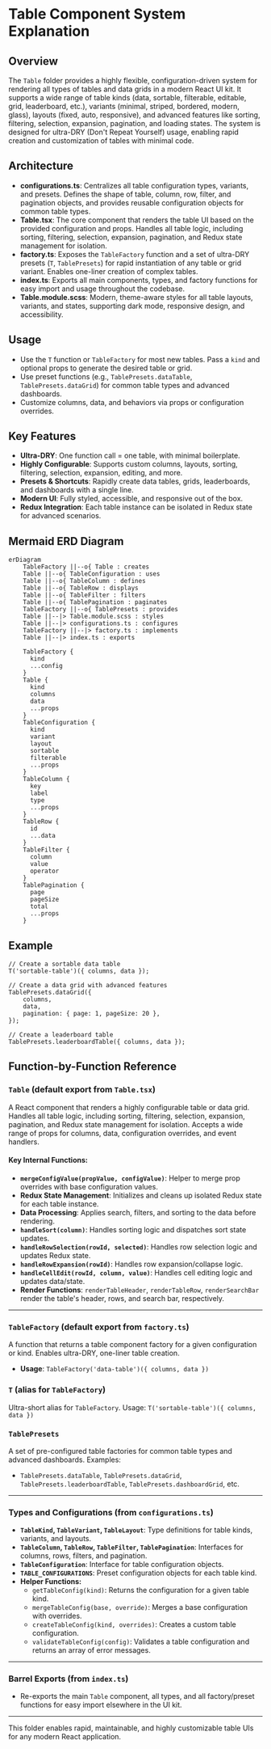 # Table Component System Explanation

## Overview

The `Table` folder provides a highly flexible, configuration-driven system for rendering all types of tables and data grids in a modern React UI kit. It supports a wide range of table kinds (data, sortable, filterable, editable, grid, leaderboard, etc.), variants (minimal, striped, bordered, modern, glass), layouts (fixed, auto, responsive), and advanced features like sorting, filtering, selection, expansion, pagination, and loading states. The system is designed for ultra-DRY (Don't Repeat Yourself) usage, enabling rapid creation and customization of tables with minimal code.

## Architecture

- **configurations.ts**: Centralizes all table configuration types, variants, and presets. Defines the shape of table, column, row, filter, and pagination objects, and provides reusable configuration objects for common table types.
- **Table.tsx**: The core component that renders the table UI based on the provided configuration and props. Handles all table logic, including sorting, filtering, selection, expansion, pagination, and Redux state management for isolation.
- **factory.ts**: Exposes the `TableFactory` function and a set of ultra-DRY presets (`T`, `TablePresets`) for rapid instantiation of any table or grid variant. Enables one-liner creation of complex tables.
- **index.ts**: Exports all main components, types, and factory functions for easy import and usage throughout the codebase.
- **Table.module.scss**: Modern, theme-aware styles for all table layouts, variants, and states, supporting dark mode, responsive design, and accessibility.

## Usage

- Use the `T` function or `TableFactory` for most new tables. Pass a `kind` and optional props to generate the desired table or grid.
- Use preset functions (e.g., `TablePresets.dataTable`, `TablePresets.dataGrid`) for common table types and advanced dashboards.
- Customize columns, data, and behaviors via props or configuration overrides.

## Key Features

- **Ultra-DRY**: One function call = one table, with minimal boilerplate.
- **Highly Configurable**: Supports custom columns, layouts, sorting, filtering, selection, expansion, editing, and more.
- **Presets & Shortcuts**: Rapidly create data tables, grids, leaderboards, and dashboards with a single line.
- **Modern UI**: Fully styled, accessible, and responsive out of the box.
- **Redux Integration**: Each table instance can be isolated in Redux state for advanced scenarios.

## Mermaid ERD Diagram

```mermaid
erDiagram
    TableFactory ||--o{ Table : creates
    Table ||--o{ TableConfiguration : uses
    Table ||--o{ TableColumn : defines
    Table ||--o{ TableRow : displays
    Table ||--o{ TableFilter : filters
    Table ||--o{ TablePagination : paginates
    TableFactory ||--o{ TablePresets : provides
    Table ||--|> Table.module.scss : styles
    Table ||--|> configurations.ts : configures
    TableFactory ||--|> factory.ts : implements
    Table ||--|> index.ts : exports

    TableFactory {
      kind
      ...config
    }
    Table {
      kind
      columns
      data
      ...props
    }
    TableConfiguration {
      kind
      variant
      layout
      sortable
      filterable
      ...props
    }
    TableColumn {
      key
      label
      type
      ...props
    }
    TableRow {
      id
      ...data
    }
    TableFilter {
      column
      value
      operator
    }
    TablePagination {
      page
      pageSize
      total
      ...props
    }
```

## Example

```tsx
// Create a sortable data table
T('sortable-table')({ columns, data });

// Create a data grid with advanced features
TablePresets.dataGrid({
	columns,
	data,
	pagination: { page: 1, pageSize: 20 },
});

// Create a leaderboard table
TablePresets.leaderboardTable({ columns, data });
```

## Function-by-Function Reference

### `Table` (default export from `Table.tsx`)

A React component that renders a highly configurable table or data grid. Handles all table logic, including sorting, filtering, selection, expansion, pagination, and Redux state management for isolation. Accepts a wide range of props for columns, data, configuration overrides, and event handlers.

#### Key Internal Functions:

- **`mergeConfigValue(propValue, configValue)`**: Helper to merge prop overrides with base configuration values.
- **Redux State Management**: Initializes and cleans up isolated Redux state for each table instance.
- **Data Processing**: Applies search, filters, and sorting to the data before rendering.
- **`handleSort(column)`**: Handles sorting logic and dispatches sort state updates.
- **`handleRowSelection(rowId, selected)`**: Handles row selection logic and updates Redux state.
- **`handleRowExpansion(rowId)`**: Handles row expansion/collapse logic.
- **`handleCellEdit(rowId, column, value)`**: Handles cell editing logic and updates data/state.
- **Render Functions**: `renderTableHeader`, `renderTableRow`, `renderSearchBar` render the table's header, rows, and search bar, respectively.

---

### `TableFactory` (default export from `factory.ts`)

A function that returns a table component factory for a given configuration or kind. Enables ultra-DRY, one-liner table creation.

- **Usage**: `TableFactory('data-table')({ columns, data })`

### `T` (alias for `TableFactory`)

Ultra-short alias for `TableFactory`. Usage: `T('sortable-table')({ columns, data })`

### `TablePresets`

A set of pre-configured table factories for common table types and advanced dashboards. Examples:

- `TablePresets.dataTable`, `TablePresets.dataGrid`, `TablePresets.leaderboardTable`, `TablePresets.dashboardGrid`, etc.

---

### Types and Configurations (from `configurations.ts`)

- **`TableKind`, `TableVariant`, `TableLayout`**: Type definitions for table kinds, variants, and layouts.
- **`TableColumn`, `TableRow`, `TableFilter`, `TablePagination`**: Interfaces for columns, rows, filters, and pagination.
- **`TableConfiguration`**: Interface for table configuration objects.
- **`TABLE_CONFIGURATIONS`**: Preset configuration objects for each table kind.
- **Helper Functions:**
  - `getTableConfig(kind)`: Returns the configuration for a given table kind.
  - `mergeTableConfig(base, override)`: Merges a base configuration with overrides.
  - `createTableConfig(kind, overrides)`: Creates a custom table configuration.
  - `validateTableConfig(config)`: Validates a table configuration and returns an array of error messages.

---

### Barrel Exports (from `index.ts`)

- Re-exports the main `Table` component, all types, and all factory/preset functions for easy import elsewhere in the UI kit.

---

This folder enables rapid, maintainable, and highly customizable table UIs for any modern React application.
